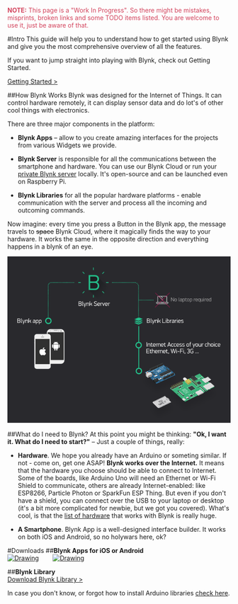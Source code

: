 <span style="color:#D3435C;">**NOTE:** This page is a "Work In Progress". So there might be mistakes, misprints, broken links and some TODO items listed. You are welcome to use it, just be aware of that.</span>

#Intro
This guide will help you to understand how to get started using Blynk and give you the most comprehensive overview of all the features.
 
If you want to jump straight into playing with Blynk, check out Getting Started.
<br>

[Getting Started >](http://blynkkk.github.io/#getting-started)

##How Blynk Works
Blynk was designed for the Internet of Things. It can control hardware remotely, it can display sensor data and do lot's of other cool things with electronics. 

There are three major components in the platform: 

- **Blynk Apps** – allow to you create amazing interfaces for the projects from various Widgets we provide.

- **Blynk Server** is responsible for all the communications between the smartphone and hardware. You can use our Blynk Cloud or run your [private Blynk server](http://blynkkk.github.io/#blynk-server-requirements) locally. It's open-source and can be launched even on Raspberry Pi.

- **Blynk Libraries** for all the popular hardware platforms - enable communication with the server and process all the incoming and outcoming commands.

Now imagine: every time you press a Button in the Blynk app, the message travels to ~~space~~ Blynk Cloud, where it magically finds the way to your hardware. It works the same in the opposite direction and everything happens in a blynk of an eye.

<img src="images/architecture.png" style="width: 640px;"/>

##What do I need to Blynk?
At this point you might be thinking: **"Ok, I want it. What do I need to start?"** – Just a couple of things, really:

- **Hardware**. We hope you already have an Arduino or someting similar. If not - come on, get one ASAP!
**Blynk works over the Internet.** 
It means that the hardware you choose should be able to connect to Internet. Some of the boards, like Arduino Uno will need an Ethernet or Wi-Fi Shield to communicate, 
others are already Internet-enabled: like ESP8266, Particle Photon or SparkFun ESP Thing. But even if you don't have a shield, 
you can connect over the USB to your laptop or desktop (it's a bit more complicated for newbie, but we got you covered). 
What's cool, is that the [list of hardware](http://blynkkk.github.io/#list-of-supported-hardware) that works with Blynk is really huge. 
  
- **A Smartphone**. Blynk App is a well-designed interface builder. It works on both iOS and Android, so no holywars here, ok? 

#Downloads
##**Blynk Apps for iOS or Android** <br> 
[<img src="http://static1.squarespace.com/static/54765ba7e4b0d055ee0b47a6/t/55515fd0e4b08237a78598e2/1431396305454/?format=500w" alt="Drawing" style=" width: 150px;"/>](https://itunes.apple.com/us/app/blynk-control-arduino-raspberry/id808760481?ls=1&mt=8)  &nbsp; &nbsp; &nbsp; &nbsp;[<img src="http://static1.squarespace.com/static/54765ba7e4b0d055ee0b47a6/t/55515fe8e4b08237a785995e/1431396357648/?format=750w" alt="Drawing" style=" width: 200px;"/>](https://play.google.com/store/apps/details?id=cc.blynk)

##**Blynk Library** <br>
[Download Blynk Library >](https://github.com/blynkkk/blynk-library/releases/latest)

In case you don't know, or forgot how to install Arduino libraries [check here](http://www.arduino.cc/en/guide/libraries).